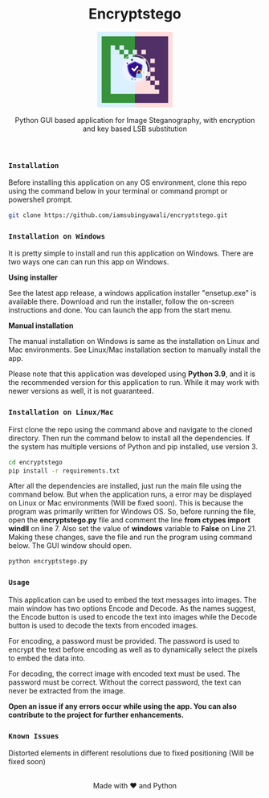 <h1 align="center">Encryptstego</h1>
<p align="center">
  <img height="150" width="150" src="images/logo.png"/>
</p>
<p align="center">Python GUI based application for Image Steganography, with encryption and key based LSB substitution</p></br>

### `Installation`

Before installing this application on any OS environment, clone this repo using the command below in your terminal or command prompt or powershell prompt.

```sh
git clone https://github.com/iamsubingyawali/encryptstego.git
```

### `Installation on Windows`

It is pretty simple to install and run this application on Windows. There are two ways one can can run this app on Windows.

<b>Using installer</b>

See the latest app release, a windows application installer "ensetup.exe" is available there. Download and run the installer, follow the on-screen instructions and done. You    can launch the app from the start menu.

<b>Manual installation</b>
   
The manual installation on Windows is same as the installation on Linux and Mac environments. See Linux/Mac installation section to manually install the app.

Please note that this application was developed using **Python 3.9**, and it is the recommended version for this application to run. While it may work with newer versions as well, it is not guaranteed.
   
### `Installation on Linux/Mac`

First clone the repo using the command above and navigate to the cloned directory. Then run the command below to install all the dependencies. If the system has multiple versions of Python and pip installed, use version 3.

```sh
cd encryptstego
pip install -r requirements.txt
```

After all the dependencies are installed, just run the main file using the command below. But when the application runs, a error may be displayed on Linux or Mac environments (Will be fixed soon). This is because the program was primarily written for Windows OS. So, before running the file, open the **encryptstego.py** file and comment the line **from ctypes import windll** on line 7. Also set the value of **windows** variable to **False** on Line 21. Making these changes, save the file and run the program using command below. The GUI window should open.


```sh
python encryptstego.py
```

### `Usage`

This application can be used to embed the text messages into images. The main window has two options Encode and Decode. As the names suggest, the Encode button is used to encode the text into images while the Decode button is used to decode the texts from encoded images.

For encoding, a password must be provided. The password is used to encrypt the text before encoding as well as to dynamically select the pixels to embed the data into.

For decoding, the correct image with encoded text must be used. The password must be correct. Without the correct password, the text can never be extracted from the image.

<p><b>Open an issue if any errors occur while using the app. You can also contribute to the project for further enhancements.</b><p>

### `Known Issues`

Distorted elements in different resolutions due to fixed positioning (Will be fixed soon)</br></br>

<p align="center">Made with ❤ and Python</p>

